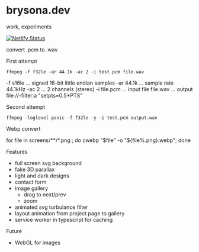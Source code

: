 # brysona.dev
work, experiments

[![Netlify Status](https://api.netlify.com/api/v1/badges/332644c8-26a8-4f71-ae8c-8c8a9c3dce9c/deploy-status)](https://app.netlify.com/sites/cerulean-choux-149d28/deploys)


convert .pcm to .wav 

First attempt

`ffmpeg -f f32le -ar 44.1k -ac 2 -i test.pcm file.wav`

-f s16le … signed 16-bit little endian samples
-ar 44.1k … sample rate 44.1kHz
-ac 2 … 2 channels (stereo)
-i file.pcm … input file
file.wav … output file
//-filter:a "setpts=0.5*PTS" 

Second attempt

`ffmpeg -loglevel panic -f f32le -y -i test.pcm output.wav`

Webp convert

for file in screens/**/*.png ; do cwebp "$file" -o "${file%.png}.webp"; done

Features

- full screen svg background
- fake 3D parallax
- light and dark designs
- contact form
- image gallery
  - drag to next/prev
  - zoom
- animated svg turbulance filter
- layout animation from project page to gallery
- service worker in typescript for caching

Future

- WebGL for images